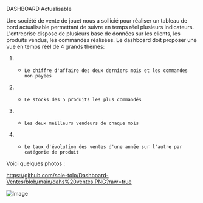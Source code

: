 DASHBOARD Actualisable

Une société de vente de jouet nous a sollicié pour réaliser un 
tableau de bord actualisable permettant de suivre en temps réel plusieurs indicateurs.
L'entreprise dispose de plusieurs base de données sur les clients, les produits vendus,
les commandes réalisées.
Le dashboard doit proposer une vue en temps réel de 4 grands thèmes:

1. -     Le chiffre d'affaire des deux derniers mois et les commandes non payées
2. -     Le stocks des 5 produits les plus commandés
4. -     Les deux meilleurs vendeurs de chaque mois
5. -     Le taux d'évolution des ventes d'une année sur l'autre par catégorie de produit
  
Voici quelques photos : 

https://github.com/sole-tolo/Dashboard-Ventes/blob/main/dahs%20ventes.PNG?raw=true

![Image]([https://i.imgur.com/0Z0Z0Z0.png](https://github.com/sole-tolo/Dashboard-Ventes/blob/main/dahs%20ventes.PNG?raw=true)https://github.com/sole-tolo/Dashboard-Ventes/blob/main/dahs%20ventes.PNG?raw=true)

